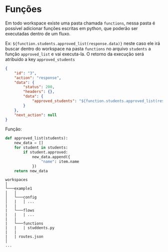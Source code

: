 # Funções
Em todo workspace existe uma pasta chamada `functions`, nessa pasta é possível adicionar funções escritas em python, que poderão ser executadas dentro de um fluxo.

Ex: `${function.students.approved_list(response.data)}` neste caso ele irá buscar dentro do workspace na pasta `functions` no arquivo `students` a função `approved_list` e vai executa-la. O retorno da execução será atribuido a key `approved_students`

```json
{
    "id": "3",
    "action": "response",
    "data": {
        "status": 200,
        "headers": {},
        "data": {
            "approved_students": "${function.students.approved_list(response.data)}"
        }
    },
    "next_action": null
}
```

Função:


```python
def approved_list(students):
    new_data = []
    for student in students:
        if student.approved:
            new_data.append({
                "name": item.name
            })
    return new_data
```

```
workspaces
│
└───example1
│   │
│   └───config
│   |   │ ...
|   |
|   └───flows
|   |   | ...
|   |
|   └───functions
|   |   | studdents.py
|   |
|   | routes.json
│   
...
```